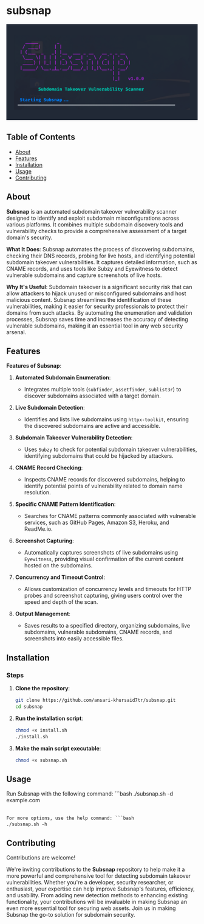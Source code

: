 # subsnap

![Project Logo](static/image.png)

## Table of Contents

- [About](#about)
- [Features](#features)
- [Installation](#installation)
- [Usage](#usage)
- [Contributing](#contributing)

## About

**Subsnap** is an automated subdomain takeover vulnerability scanner designed to identify and exploit subdomain misconfigurations across various platforms. It combines multiple subdomain discovery tools and vulnerability checks to provide a comprehensive assessment of a target domain's security. 

**What It Does**:
Subsnap automates the process of discovering subdomains, checking their DNS records, probing for live hosts, and identifying potential subdomain takeover vulnerabilities. It captures detailed information, such as CNAME records, and uses tools like Subzy and Eyewitness to detect vulnerable subdomains and capture screenshots of live hosts.

**Why It's Useful**:
Subdomain takeover is a significant security risk that can allow attackers to hijack unused or misconfigured subdomains and host malicious content. Subsnap streamlines the identification of these vulnerabilities, making it easier for security professionals to protect their domains from such attacks. By automating the enumeration and validation processes, Subsnap saves time and increases the accuracy of detecting vulnerable subdomains, making it an essential tool in any web security arsenal.

## Features

**Features of Subsnap**:

1. **Automated Subdomain Enumeration**:
   - Integrates multiple tools (`subfinder`, `assetfinder`, `sublist3r`) to discover subdomains associated with a target domain.

2. **Live Subdomain Detection**:
   - Identifies and lists live subdomains using `httpx-toolkit`, ensuring the discovered subdomains are active and accessible.

3. **Subdomain Takeover Vulnerability Detection**:
   - Uses `Subzy` to check for potential subdomain takeover vulnerabilities, identifying subdomains that could be hijacked by attackers.

4. **CNAME Record Checking**:
   - Inspects CNAME records for discovered subdomains, helping to identify potential points of vulnerability related to domain name resolution.

5. **Specific CNAME Pattern Identification**:
   - Searches for CNAME patterns commonly associated with vulnerable services, such as GitHub Pages, Amazon S3, Heroku, and ReadMe.io.

6. **Screenshot Capturing**:
   - Automatically captures screenshots of live subdomains using `Eyewitness`, providing visual confirmation of the current content hosted on the subdomains.

7. **Concurrency and Timeout Control**:
   - Allows customization of concurrency levels and timeouts for HTTP probes and screenshot capturing, giving users control over the speed and depth of the scan.

8. **Output Management**:
   - Saves results to a specified directory, organizing subdomains, live subdomains, vulnerable subdomains, CNAME records, and screenshots into easily accessible files.

## Installation

### Steps

1. **Clone the repository**:
    ```bash
    git clone https://github.com/ansari-khursaid7tr/subsnap.git
    cd subsnap
    ```

2. **Run the installation script**:
    ```bash
    chmod +x install.sh
    ./install.sh
    ```

3. **Make the main script executable**:
    ```bash
    chmod +x subsnap.sh
    ```

## Usage

Run Subsnap with the following command: ```bash
./subsnap.sh -d example.com 
```

For more options, use the help command: ```bash
./subsnap.sh -h 
```

## Contributing

Contributions are welcome! 

We're inviting contributions to the **Subsnap** repository to help make it a more powerful and comprehensive tool for detecting subdomain takeover vulnerabilities. Whether you're a developer, security researcher, or enthusiast, your expertise can help improve Subsnap's features, efficiency, and usability. From adding new detection methods to enhancing existing functionality, your contributions will be invaluable in making Subsnap an even more essential tool for securing web assets. Join us in making Subsnap the go-to solution for subdomain security.


